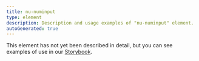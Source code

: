 ```yaml
---
title: nu-numinput
type: element
description: Description and usage examples of "nu-numinput" element.
autoGenerated: true
---
```


This element has not yet been described in detail, but you can see examples of use in our [Storybook](/storybook).